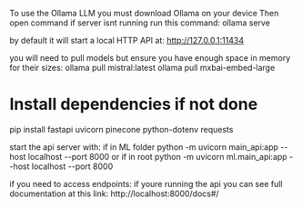 To use the Ollama LLM you must download Ollama on your device
Then open command
if server isnt running run this command:
ollama serve

by default it will start a local HTTP API at:
http://127.0.0.1:11434

you will need to pull models but ensure you have enough space in memory for their sizes:
ollama pull mistral:latest
ollama pull mxbai-embed-large

# Install dependencies if not done
pip install fastapi uvicorn pinecone python-dotenv requests

start the api server with: 
if in ML folder
python -m uvicorn main_api:app --host localhost --port 8000
or if in root 
python -m uvicorn ml.main_api:app --host localhost --port 8000


if you need to access endpoints: 
  if youre running the api you can see full documentation at this link:
  http://localhost:8000/docs#/
